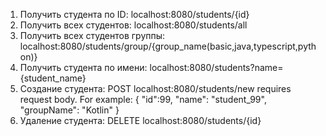 1. Получить студента по ID: localhost:8080/students/{id}
2. Получить всех студентов: localhost:8080/students/all
3. Получить всех студентов группы: localhost:8080/students/group/{group_name(basic,java,typescript,python)}
4. Получить студента по имени: localhost:8080/students?name={student_name}
5. Создание студента: POST localhost:8080/students/new
   requires request body. For example:
   {
   "id":99,
   "name": "student_99",
   "groupName": "Kotlin"
   }
6. Удаление студента: DELETE localhost:8080/students/{id}